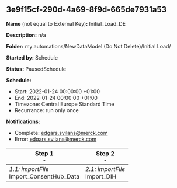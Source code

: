 ## 3e9f15cf-290d-4a69-8f9d-665de7931a53

**Name** (not equal to External Key)**:** Initial_Load_DE

**Description:** n/a

**Folder:** my automations/NewDataModel (Do Not Delete)/Initial Load/

**Started by:** Schedule

**Status:** PausedSchedule

**Schedule:**

* Start: 2022-01-24 00:00:00 +01:00
* End: 2022-01-24 00:00:00 +01:00
* Timezone: Central Europe Standard Time
* Recurrance: run only once

**Notifications:**

* Complete: edgars.svilans@merck.com
* Error: edgars.svilans@merck.com

| Step 1<br>_<small>-</small>_ | Step 2<br>_<small>-</small>_ |
| --- | --- |
| _1.1: importFile_<br>Import_ConsentHub_Data | _2.1: importFile_<br>Import_DIH |

